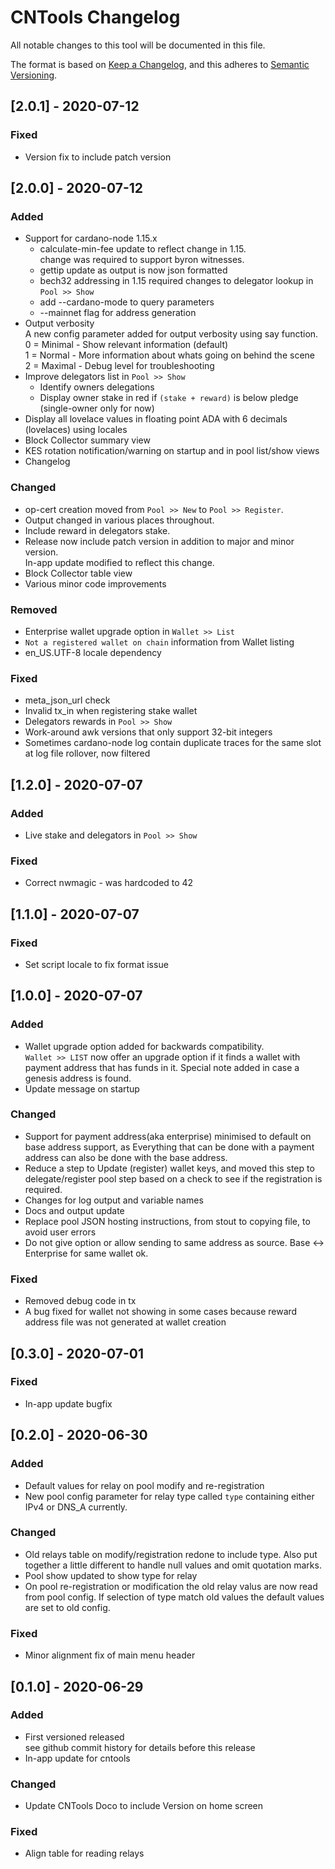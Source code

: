 # CNTools Changelog

All notable changes to this tool will be documented in this file.

The format is based on [Keep a Changelog](https://keepachangelog.com/en/1.0.0/),
and this adheres to [Semantic Versioning](https://semver.org/spec/v2.0.0.html).

## [2.0.1] - 2020-07-12
### Fixed
- Version fix to include patch version


## [2.0.0] - 2020-07-12
### Added
- Support for cardano-node 1.15.x  
  - calculate-min-fee update to reflect change in 1.15.  
    change was required to support byron witnesses.
  - gettip update as output is now json formatted
  - bech32 addressing in 1.15 required changes to delegator lookup in `Pool >> Show`
  - add --cardano-mode to query parameters
  - --mainnet flag for address generation
- Output verbosity  
  A new config parameter added for output verbosity using say function.  
  0 = Minimal - Show relevant information (default)  
  1 = Normal  - More information about whats going on behind the scene  
  2 = Maximal - Debug level for troubleshooting
- Improve delegators list in `Pool >> Show`
  - Identify owners delegations
  - Display owner stake in red if `(stake + reward)` is below pledge (single-owner only for now)
- Display all lovelace values in floating point ADA with 6 decimals (lovelaces) using locales
- Block Collector summary view
- KES rotation notification/warning on startup and in pool list/show views
- Changelog 

### Changed
- op-cert creation moved from `Pool >> New` to `Pool >> Register`.
- Output changed in various places throughout.
- Include reward in delegators stake.
- Release now include patch version in addition to major and minor version.  
  In-app update modified to reflect this change.
- Block Collector table view
- Various minor code improvements
  
### Removed
- Enterprise wallet upgrade option in `Wallet >> List` 
- `Not a registered wallet on chain` information from Wallet listing
- en_US.UTF-8 locale dependency

### Fixed
- meta_json_url check
- Invalid tx_in when registering stake wallet
- Delegators rewards in `Pool >> Show`
- Work-around awk versions that only support 32-bit integers
- Sometimes cardano-node log contain duplicate traces for the same slot at log file rollover, now filtered


## [1.2.0] - 2020-07-07
### Added
- Live stake and delegators in `Pool >> Show`

### Fixed
- Correct nwmagic - was hardcoded to 42


## [1.1.0] - 2020-07-07
### Fixed
- Set script locale to fix format issue


## [1.0.0] - 2020-07-07
### Added
- Wallet upgrade option added for backwards compatibility.  
`Wallet >> LIST` now offer an upgrade option if it finds a wallet with payment address that has funds in it. Special note added in case a genesis address is found.
- Update message on startup

### Changed
- Support for payment address(aka enterprise) minimised to default on base address support, as Everything that can be done with a payment address can also be done with the base address.
- Reduce a step to Update (register) wallet keys, and moved this step to delegate/register pool step based on a check to see if the registration is required.
- Changes for log output and variable names
- Docs and output update
- Replace pool JSON hosting instructions, from stout to copying file, to avoid user errors
- Do not give option or allow sending to same address as source. Base <-> Enterprise for same wallet ok.

### Fixed
- Removed debug code in tx
- A bug fixed for wallet not showing in some cases because reward address file was not generated at wallet creation


## [0.3.0] - 2020-07-01
### Fixed
- In-app update bugfix

## [0.2.0] - 2020-06-30
### Added
- Default values for relay on pool modify and re-registration
- New pool config parameter for relay type called `type` containing either IPv4 or DNS_A currently.

### Changed
- Old relays table on modify/registration redone to include type. Also put together a little different to handle null values and omit quotation marks.
- Pool show updated to show type for relay
- On pool re-registration or modification the old relay valus are now read from pool config. If selection of type match old values the default values are set to old config.

### Fixed
- Minor alignment fix of main menu header


## [0.1.0] - 2020-06-29
### Added
- First versioned released  
  see github commit history for details before this release
- In-app update for cntools

### Changed
- Update CNTools Doco to include Version on home screen

### Fixed
- Align table for reading relays
